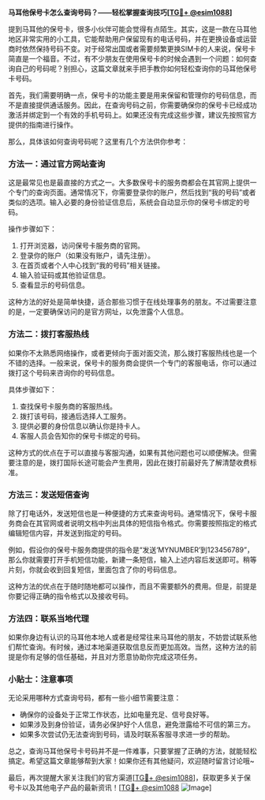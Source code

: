 **马耳他保号卡怎么查询号码？——轻松掌握查询技巧[[TG💪+ @esim1088](https://t.me/s/esim1088)]**

提到马耳他的保号卡，很多小伙伴可能会觉得有点陌生。其实，这是一款在马耳他地区非常实用的小工具，它能帮助用户保留现有的电话号码，并在更换设备或运营商时依然保持号码不变。对于经常出国或者需要频繁更换SIM卡的人来说，保号卡简直是一个福音。不过，有不少朋友在使用保号卡的时候会遇到一个问题：如何查询自己的号码呢？别担心，这篇文章就来手把手教你如何轻松查询你的马耳他保号卡号码。

首先，我们需要明确一点，保号卡的功能主要是用来保留和管理你的号码信息，而不是直接提供通话服务。因此，在查询号码之前，你需要确保你的保号卡已经成功激活并绑定到一个有效的手机号码上。如果还没有完成这些步骤，建议先按照官方提供的指南进行操作。

那么，具体该如何查询号码呢？这里有几个方法供你参考：

### 方法一：通过官方网站查询

这是最常见也是最直接的方式之一。大多数保号卡的服务商都会在其官网上提供一个专门的查询页面。通常情况下，你需要登录你的账户，然后找到“我的号码”或者类似的选项。输入必要的身份验证信息后，系统会自动显示你的保号卡绑定的号码。

操作步骤如下：
1. 打开浏览器，访问保号卡服务商的官网。
2. 登录你的账户（如果没有账户，请先注册）。
3. 在首页或者个人中心找到“我的号码”相关链接。
4. 输入验证码或其他验证信息。
5. 查看显示的号码信息。

这种方法的好处是简单快捷，适合那些习惯于在线处理事务的朋友。不过需要注意的是，一定要确保访问的是官方网址，以免泄露个人信息。

### 方法二：拨打客服热线

如果你不太熟悉网络操作，或者更倾向于面对面交流，那么拨打客服热线也是一个不错的选择。一般来说，保号卡的服务商会提供一个专门的客服电话，你可以通过拨打这个号码来咨询你的号码信息。

具体步骤如下：
1. 查找保号卡服务商的客服热线。
2. 拨打该号码，接通后选择人工服务。
3. 提供必要的身份信息以确认你是持卡人。
4. 客服人员会告知你的保号卡绑定的号码。

这种方式的优点在于可以直接与客服沟通，如果有其他问题也可以顺便解决。但需要注意的是，拨打国际长途可能会产生费用，因此在拨打前最好先了解清楚收费标准。

### 方法三：发送短信查询

除了打电话外，发送短信也是一种便捷的方式来查询号码。通常情况下，保号卡服务商会在其官网或者说明文档中列出具体的短信指令格式。你需要按照指定的格式编辑短信内容，并发送到指定的号码。

例如，假设你的保号卡服务商提供的指令是“发送‘MYNUMBER’到123456789”，那么你就需要打开手机短信功能，新建一条短信，输入上述内容后发送即可。稍等片刻，你就会收到回复短信，里面包含了你的号码信息。

这种方法的优点在于随时随地都可以操作，而且不需要额外的费用。但是，前提是你要记得正确的指令格式以及接收号码。

### 方法四：联系当地代理

如果你身边有认识的马耳他本地人或者是经常往来马耳他的朋友，不妨尝试联系他们帮忙查询。有时候，通过本地渠道获取信息反而更加高效。当然，这种方法的前提是你有足够的信任基础，并且对方愿意协助你完成这项任务。

### 小贴士：注意事项

无论采用哪种方式查询号码，都有一些小细节需要注意：
- 确保你的设备处于正常工作状态，比如电量充足、信号良好等。
- 如果涉及到身份验证，请务必保护好个人信息，避免泄露给不可信的第三方。
- 如果多次尝试仍无法查询到号码，请及时联系客服寻求进一步的帮助。

总之，查询马耳他保号卡号码并不是一件难事，只要掌握了正确的方法，就能轻松搞定。希望这篇文章能够帮到大家！如果你还有其他疑问，欢迎随时留言讨论哦~

最后，再次提醒大家关注我们的官方渠道[[TG💪+ @esim1088](https://t.me/s/esim1088)]，获取更多关于保号卡以及其他电子产品的最新资讯！[[TG💪+ @esim1088](https://t.me/s/esim1088) ![Image](https://i.postimg.cc/4NQfJmqS/Snipaste-2025-05-13-00-14-12.png)]